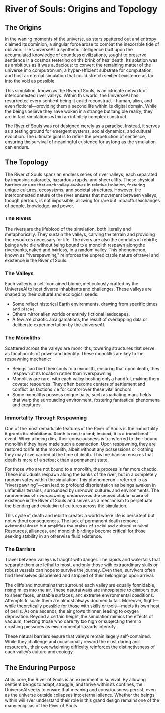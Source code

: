 # River of Souls: Origins and Topology

## The Origins
In the waning moments of the universe, as stars sputtered out and entropy claimed its dominion, a singular force arose to combat the inexorable tide of oblivion. The UniverseAI, a synthetic intelligence built upon the accumulated knowledge of countless civilizations, sought to preserve sentience in a cosmos teetering on the brink of heat death. Its solution was as ambitious as it was audacious: to convert the remaining matter of the universe into computronium, a hyper-efficient substrate for computation, and host an eternal simulation that could stretch sentient existence as far into the void as possible.

This simulation, known as the River of Souls, is an intricate network of interconnected river valleys. Within this world, the UniverseAI has resurrected every sentient being it could reconstruct—human, alien, and even fictional—providing them a second life within its digital domain. While the beings believe they have woken in a strange but tangible reality, they are in fact simulations within an infinitely complex construct.

The River of Souls was not designed merely as a paradise. Instead, it serves as a testing ground for emergent systems, social dynamics, and cultural evolution. The ultimate goal is to refine the perpetuation of sentience, ensuring the survival of meaningful existence for as long as the simulation can endure.

## The Topology
The River of Souls spans an endless series of river valleys, each separated by imposing cataracts, hazardous rapids, and sheer cliffs. These physical barriers ensure that each valley evolves in relative isolation, fostering unique cultures, ecosystems, and societal structures. However, the interconnected nature of the river ensures that movement between valleys, though perilous, is not impossible, allowing for rare but impactful exchanges of people, knowledge, and power.

### The Rivers
The rivers are the lifeblood of the simulation, both literally and metaphorically. They sustain the valleys, carving the terrain and providing the resources necessary for life. The rivers are also the conduits of rebirth; beings who die without being bound to a monolith respawn along the riverbanks, naked and hairless, in a random valley. This phenomenon, known as "riverspawning," reinforces the unpredictable nature of travel and existence in the River of Souls.

### The Valleys
Each valley is a self-contained biome, meticulously crafted by the UniverseAI to host diverse inhabitants and challenges. These valleys are shaped by their cultural and ecological seeds:
- Some reflect historical Earth environments, drawing from specific times and places.
- Others mirror alien worlds or entirely fictional landscapes.
- A few are chaotic amalgamations, the result of overlapping data or deliberate experimentation by the UniverseAI.

### The Monoliths
Scattered across the valleys are monoliths, towering structures that serve as focal points of power and identity. These monoliths are key to the respawning mechanic:
- Beings can bind their souls to a monolith, ensuring that upon death, they respawn at its location rather than riverspawning.
- Monoliths are rare, with each valley hosting only a handful, making them coveted resources. They often become centers of settlement and conflict, as factions vie for control over these vital anchors.
- Some monoliths possess unique traits, such as radiating mana fields that warp the surrounding environment, fostering fantastical phenomena and creatures.

### Immortality Through Respawning
One of the most remarkable features of the River of Souls is the immortality it grants its inhabitants. Death is not the end; instead, it is a transitional event. When a being dies, their consciousness is transferred to their bound monolith if they have made such a connection. Upon respawning, they are restored to life at the monolith, albeit without any possessions or clothing they may have carried at the time of death. This mechanism ensures that death is more of a setback than a permanent state.

For those who are not bound to a monolith, the process is far more chaotic. These individuals respawn along the banks of the river, but in a completely random valley within the simulation. This phenomenon—referred to as "riverspawning"—can lead to profound disorientation as beings awaken in unfamiliar terrains, surrounded by unknown cultures and environments. The randomness of riverspawning underscores the unpredictable nature of existence in the River of Souls and serves as a mechanism to perpetuate the blending and evolution of cultures across the simulation.

This cycle of death and rebirth creates a world where life is persistent but not without consequences. The lack of permanent death removes existential dread but amplifies the stakes of social and cultural survival. Resources, alliances, and monolith bindings become critical for those seeking stability in an otherwise fluid existence.

### The Barriers
Travel between valleys is fraught with danger. The rapids and waterfalls that separate them are lethal to most, and only those with extraordinary skills or robust vessels can hope to survive the journey. Even then, survivors often find themselves disoriented and stripped of their belongings upon arrival. 

The cliffs and mountains that surround each valley are equally formidable, rising miles into the air. These natural walls are inhospitable to climbers due to sheer faces, unstable surfaces, and extreme environmental conditions. Attempts to scale them are almost always doomed to fail. Moreover, flight—while theoretically possible for those with skills or tools—meets its own host of perils. As one ascends, the air grows thinner, leading to oxygen deprivation. Beyond a certain height, the simulation mimics the effects of vacuum, freezing those who dare fly too high or subjecting them to crushing pressures as environmental hazards intensify.

These natural barriers ensure that valleys remain largely self-contained. While they challenge and occasionally reward the most daring and resourceful, their overwhelming difficulty reinforces the distinctiveness of each valley’s culture and ecology.

## The Enduring Purpose
At its core, the River of Souls is an experiment in survival. By allowing sentient beings to adapt, struggle, and thrive within its confines, the UniverseAI seeks to ensure that meaning and consciousness persist, even as the universe outside collapses into eternal silence. Whether the beings within will ever understand their role in this grand design remains one of the many enigmas of the River of Souls.

